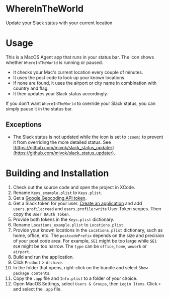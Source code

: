 # WhereInTheWorld
Update your Slack status with your current location


# Usage

This is a MacOS Agent app that runs in your status bar.
The icon shows whether `WhereInTheWorld` is running or paused.

- It checks your Mac's current location every couple of minutes.
- It uses the post code to look up your known locations.
- If none are found, it uses the airport or city name in combination with country and flag.
- It then updates your Slack status accordingly.

If you don't want `WhereInTheWorld` to override your Slack status, you can simply pause it in the status bar.

## Exceptions

- The Slack status is not updated while the icon is set to `:zoom:` to prevent it from overriding the more detailed status. See [https://github.com/mivok/slack_status_updater](https://github.com/mivok/slack_status_updater).

# Building and Installation

1. Check out the source code and open the project in XCode.
2. Rename `Keys_example.plist` to `Keys.plist`.
3. Get a [Google Geocoding API token](https://developers.google.com/maps/documentation/geocoding/get-api-key).
4. Get a Slack token for your user. [Create an application](https://api.slack.com/apps) and add `users.profile:read` and `users.profile:write` User Token scopes. Then copy the `User OAuth Token`.
5. Provide both tokens in the `Keys.plist` dictionary.
6. Rename `Locations_example.plist` to `Locations.plist`.
7. Provide your known locations in the `Locations.plist` dictionary, such as home, office, etc. The `postcodePrefix` depends on the size and precision of your post code area. For example, `SE1` might be too large while `SE1 0LH` might be too narrow. The `type` can be `office`, `home`, `wework` or `airport`.
8. Build and run the application.
9. Click `Product` > `Archive`.
10. In the folder that opens, right-click on the bundle and select `Show package contents`.
11. Copy the `.app` file and `Info.plist` to a folder of your choice.
12. Open MacOS Settings, select `Users & Groups`, then `Login Items`. Click `+` and select the `.app` file.